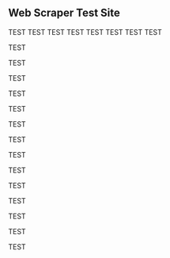 ## Web Scraper Test Site
TEST
TEST
TEST
TEST
TEST
TEST
TEST
TEST

TEST

TEST

TEST

TEST

TEST

TEST

TEST

TEST

TEST

TEST

TEST

TEST

TEST

TEST
